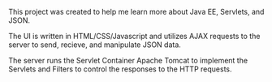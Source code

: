 This project was created to help me learn more about Java EE, Servlets, and JSON.

The UI is written in HTML/CSS/Javascript and utilizes AJAX requests to the server to send, recieve, and manipulate JSON data.

The server runs the Servlet Container Apache Tomcat to implement the Servlets and Filters to control the responses to the HTTP requests.
